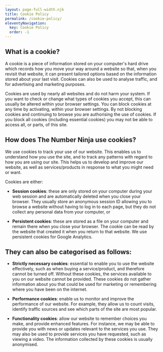 ```yaml
---
layout: page-full-width.njk
title: Cookie Policy
permalink: /cookie-policy/
eleventyNavigation:
  key: Cookie Policy
  order: -1
---
```


## What is a cookie?
A cookie is a piece of information stored on your computer's hard drive which records how you move your way around a website so that, when you revisit that website, it can present tailored options based on the information stored about your last visit. Cookies can also be used to analyse traffic, and for advertising and marketing purposes.

Cookies are used by nearly all websites and do not harm your system. If you want to check or change what types of cookies you accept, this can usually be altered within your browser settings. You can block cookies at any time by activating, within your browser settings. By not blocking cookies and continuing to browse you are authorising the use of cookies. If you block all cookies (including essential cookies) you may not be able to access all, or parts, of this site.

## How does The Number Ninja use cookies?
We use cookies to track your use of our website. This enables us to understand how you use the site, and to track any patterns with regard to how you are using our site. This helps us to develop and improve our website, as well as services/products in response to what you might need or want.

Cookies are either:

- **Session cookies**: these are only stored on your computer during your web session and are automatically deleted when you close your browser. They usually store an anonymous session ID allowing you to browse a website without having to log in to each page, but they do not collect any personal data from your computer, or

- **Persistent cookies**: these are stored as a file on your computer and remain there when you close your browser. The cookie can be read by the website that created it when you return to that website. We use persistent cookies for Google Analytics.

They can also be categorised as follows:
-
- **Strictly necessary cookies**: essential to enable you to use the website effectively, such as when buying a service/product, and therefore cannot be turned off. Without these cookies, the services available to you on our website cannot be provided. These cookies do not gather information about you that could be used for marketing or remembering where you have been on the internet.

- **Performance cookies**: enable us to monitor and improve the performance of our website. For example, they allow us to count visits, identify traffic sources and see which parts of the site are most popular.

- **Functionality cookies**: allow our website to remember choices you make, and provide enhanced features. For instance, we may be able to provide you with news or updates relevant to the services you use. They may also be used to provide services you have requested, such as viewing a video. The information collected by these cookies is usually anonymised.
